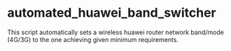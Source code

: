 # automated_huawei_band_switcher
 
This script automatically sets a wireless huawei router network band/mode (4G/3G) to the one achieving given minimum requirements.